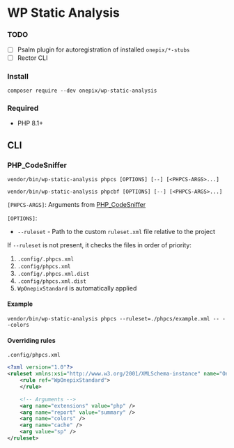 # WP Static Analysis

### TODO

- [ ] Psalm plugin for autoregistration of installed `onepix/*-stubs`
- [ ] Rector CLI

### Install

```shell
composer require --dev onepix/wp-static-analysis
```

### Required

- PHP 8.1+

## CLI

### PHP_CodeSniffer

```shell
vendor/bin/wp-static-analysis phpcs [OPTIONS] [--] [<PHPCS-ARGS>...]
```

```shell
vendor/bin/wp-static-analysis phpcbf [OPTIONS] [--] [<PHPCS-ARGS>...]
```

`[PHPCS-ARGS]`: Arguments from [PHP_CodeSniffer](https://github.com/PHPCSStandards/PHP_CodeSniffer/wiki/Usage)

`[OPTIONS]`:

- `--ruleset` - Path to the custom `ruleset.xml` file relative to the project

If `--ruleset` is not present, it checks the files in order of priority:

1. `.config/.phpcs.xml`
2. `.config/phpcs.xml`
3. `.config/.phpcs.xml.dist`
4. `.config/phpcs.xml.dist`
5. `WpOnepixStandard` is automatically applied

#### Example

```
vendor/bin/wp-static-analysis phpcs --ruleset=./phpcs/example.xml -- --colors
```

#### Overriding rules

`.config/phpcs.xml`
```xml
<?xml version="1.0"?>
<ruleset xmlns:xsi="http://www.w3.org/2001/XMLSchema-instance" name="Onepix WP Standard Override" namespace="WpOnepixStandardOverride" xsi:noNamespaceSchemaLocation="https://raw.githubusercontent.com/squizlabs/PHP_CodeSniffer/master/phpcs.xsd">
    <rule ref="WpOnepixStandard">
    </rule>

    <!-- Arguments -->
    <arg name="extensions" value="php" />
    <arg name="report" value="summary" />
    <arg name="colors" />
    <arg name="cache" />
    <arg value="sp" />
</ruleset>
```
